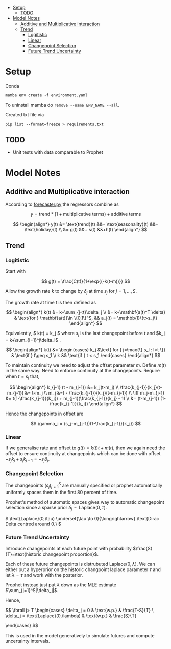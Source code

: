 - [Setup](#setup)
  - [TODO](#todo)
- [Model Notes](#model-notes)
  - [Additive and Multiplicative interaction](#additive-and-multiplicative-interaction)
  - [Trend](#trend)
    - [Logitistic](#logitistic)
    - [Linear](#linear)
    - [Changepoint Selection](#changepoint-selection)
    - [Future Trend Uncertainty](#future-trend-uncertainty)


# Setup

Conda

```
mamba env create -f environment.yaml
```

To uninstall mamba do `remove --name ENV_NAME --all`.

Created txt file via 
```
pip list --format=freeze > requirements.txt
```

## TODO
- Unit tests with data comparable to Prophet

# Model Notes

<TOC>

## Additive and Multiplicative interaction

According to [forecaster.py](https://github.com/facebook/prophet/blob/101dd50e3195c1875ee856cdf49ee9fcd6a87fa3/python/fbprophet/forecaster.py#L1191-L1194) the regressors combine as

$$
y = \text{trend} * (1 + \text{multiplicative terms}) + \text{additive terms}
$$

$$
\begin{align*}
    y(t) &= \text{trend}(t) &&+ \text{seasonality}(t) &&+ \text{holiday}(t)
    \\
    &= g(t) &&+ s(t) &&+h(t)
\end{align*}
$$

## Trend

### Logitistic

Start with

$$
g(t) = \frac{C(t)}{1+\exp{(-k(t-m))}}
$$

Allow the growth rate $k$ to change by $\delta_j$ at time $s_j$ for $j=1,...,S$.

The growth rate at time $t$ is then defined as

$$
\begin{align*}
    k(t)
    &= k+\sum_{j<t}\delta_j \\
    &= k+\mathbf{a(t)^T \delta} & \text{for } \mathbf{a(t)}\in \{0,1\}^S, && a_j(t) = \mathbb{I}\{t>s_j\}
\end{align*}
$$

Equivalently,
$
k(t) = k_j
$
where $s_j$ is the last changepoint before $t$ and $k_j = k+\sum_{l=1}^j\delta_l$ .

$$
\begin{align*}
    k(t) &=
    \begin{cases}
        k_j &\text{ for } j=\max{\{ s_l : l<t \}} & \text{if } t\geq s_1 \\
        k  && \text{if } t < s_1
    \end{cases}
\end{align*}
$$

To maintain continuity we need to adjust the offset parameter $m$. Define $m(t)$ in the same way. Need to enforce continuity at the changepoints. Require when $t=s_j$ that,

$$
\begin{align*}
    k_{j-1} (t - m_{j-1}) &= k_j(t-m_j) \\
    \frac{k_{j-1}}{k_j}(t-m_{j-1}) &= t-m_j \\
    m_j &=t - \frac{k_{j-1}}{k_j}(t-m_{j-1}) \\
    \iff m_j-m_{j-1} &= t(1-\frac{k_{j-1}}{k_j}) + m_{j-1}(\frac{k_{j-1}}{k_j} - 1) \\
    &= (t-m_{j-1}) (1-\frac{k_{j-1}}{k_j})
\end{align*}
$$

Hence the changepoints in offset are

$$
\gamma_j = (s_j-m_{j-1})(1-\frac{k_{j-1}}{k_j})
$$

### Linear

If we generalise rate and offset to $g(t)=k(t)t + m(t)$,
then we again need the offset to ensure continuity at changepoints which can be done with offset
$-s_j k_j +s_j k_{j-1} = -s_j \delta_j$.

### Changepoint Selection

The changepoints $(s_j)_{j=1}^S$ are manually specified or prophet automatically uniformly spaces them in the first 80 percent of time.

Prophet's method of automatic spaces gives way to automatic changepoint selection since a sparse prior $\delta_j \sim \text{Laplace}(0,\tau)$.

$
\text{Laplace}(0,\tau) \underset{\tau \to 0}{\longrightarrow} \text{Dirac Delta centred around 0.}
$

### Future Trend Uncertainty

Introduce changepoints at each future point with probability $\frac{S}{T}=\text{historic changepoint proportion}$.

Each of these future changepoints is distrubuted $\text{Laplace}(0,\lambda)$. We can either put a hyperprior on the historic changpoint laplace parameter $\tau$ and let $\lambda=\tau$ and work with the posterior.

Prophet instead just put $\lambda$ down as the MLE estimate $\sum_{j=1}^S|\delta_j|$.

Hence,

$$
\forall j> T
\begin{cases}
\delta_j = 0 & \text{w.p.} & \frac{T-S}{T} \\
\delta_j = \text{Laplace}(0,\lambda) & \text{w.p.} & \frac{S}{T}

\end{cases}
$$

This is used in the model generatively to simulate futures and compute uncertainty intervals.